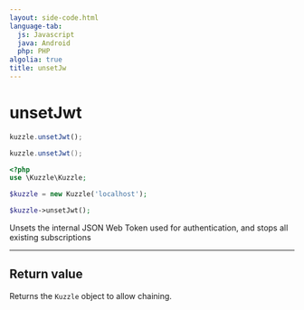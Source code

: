 ```yaml
---
layout: side-code.html
language-tab:
  js: Javascript
  java: Android
  php: PHP
algolia: true
title: unsetJw
---
```


# unsetJwt

```js
kuzzle.unsetJwt();
```

```java
kuzzle.unsetJwt();
```

```php
<?php
use \Kuzzle\Kuzzle;

$kuzzle = new Kuzzle('localhost');

$kuzzle->unsetJwt();
```

Unsets the internal JSON Web Token used for authentication, and stops all existing subscriptions

---

## Return value

Returns the `Kuzzle` object to allow chaining.
